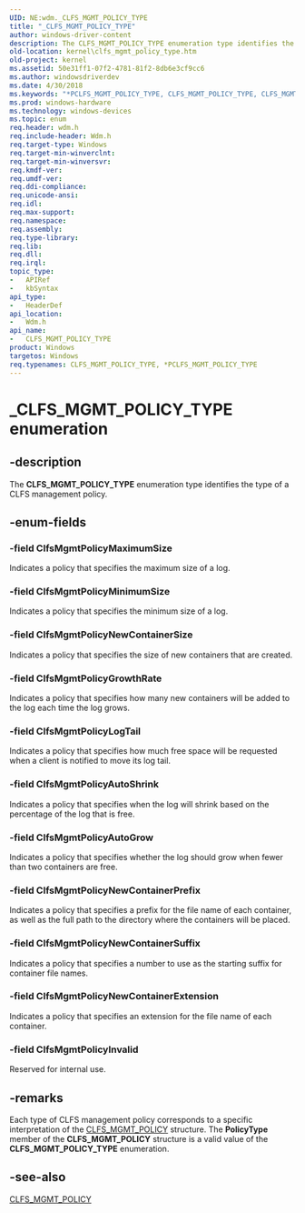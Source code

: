 ```yaml
---
UID: NE:wdm._CLFS_MGMT_POLICY_TYPE
title: "_CLFS_MGMT_POLICY_TYPE"
author: windows-driver-content
description: The CLFS_MGMT_POLICY_TYPE enumeration type identifies the type of a CLFS management policy.
old-location: kernel\clfs_mgmt_policy_type.htm
old-project: kernel
ms.assetid: 50e31ff1-07f2-4781-81f2-8db6e3cf9cc6
ms.author: windowsdriverdev
ms.date: 4/30/2018
ms.keywords: "*PCLFS_MGMT_POLICY_TYPE, CLFS_MGMT_POLICY_TYPE, CLFS_MGMT_POLICY_TYPE enumeration [Kernel-Mode Driver Architecture], ClfsMgmtPolicyAutoGrow, ClfsMgmtPolicyAutoShrink, ClfsMgmtPolicyGrowthRate, ClfsMgmtPolicyInvalid, ClfsMgmtPolicyLogTail, ClfsMgmtPolicyMaximumSize, ClfsMgmtPolicyMinimumSize, ClfsMgmtPolicyNewContainerExtension, ClfsMgmtPolicyNewContainerPrefix, ClfsMgmtPolicyNewContainerSize, ClfsMgmtPolicyNewContainerSuffix, PCLFS_MGMT_POLICY_TYPE, PCLFS_MGMT_POLICY_TYPE enumeration pointer [Kernel-Mode Driver Architecture], _CLFS_MGMT_POLICY_TYPE, kernel.clfs_mgmt_policy_type, sysenum_bae8275b-5f70-40fb-ae14-f803eaeb0a42.xml, wdm/CLFS_MGMT_POLICY_TYPE, wdm/ClfsMgmtPolicyAutoGrow, wdm/ClfsMgmtPolicyAutoShrink, wdm/ClfsMgmtPolicyGrowthRate, wdm/ClfsMgmtPolicyInvalid, wdm/ClfsMgmtPolicyLogTail, wdm/ClfsMgmtPolicyMaximumSize, wdm/ClfsMgmtPolicyMinimumSize, wdm/ClfsMgmtPolicyNewContainerExtension, wdm/ClfsMgmtPolicyNewContainerPrefix, wdm/ClfsMgmtPolicyNewContainerSize, wdm/ClfsMgmtPolicyNewContainerSuffix, wdm/PCLFS_MGMT_POLICY_TYPE"
ms.prod: windows-hardware
ms.technology: windows-devices
ms.topic: enum
req.header: wdm.h
req.include-header: Wdm.h
req.target-type: Windows
req.target-min-winverclnt: 
req.target-min-winversvr: 
req.kmdf-ver: 
req.umdf-ver: 
req.ddi-compliance: 
req.unicode-ansi: 
req.idl: 
req.max-support: 
req.namespace: 
req.assembly: 
req.type-library: 
req.lib: 
req.dll: 
req.irql: 
topic_type:
-	APIRef
-	kbSyntax
api_type:
-	HeaderDef
api_location:
-	Wdm.h
api_name:
-	CLFS_MGMT_POLICY_TYPE
product: Windows
targetos: Windows
req.typenames: CLFS_MGMT_POLICY_TYPE, *PCLFS_MGMT_POLICY_TYPE
---
```


# _CLFS_MGMT_POLICY_TYPE enumeration


## -description


The <b>CLFS_MGMT_POLICY_TYPE</b> enumeration type identifies the type of a CLFS management policy.


## -enum-fields




### -field ClfsMgmtPolicyMaximumSize

Indicates a policy that specifies the maximum size of a log. 


### -field ClfsMgmtPolicyMinimumSize

Indicates a policy that specifies the minimum size of a log. 


### -field ClfsMgmtPolicyNewContainerSize

Indicates a policy that specifies the size of new containers that are created.


### -field ClfsMgmtPolicyGrowthRate

Indicates a policy that specifies how many new containers will be added to the log each time the log grows.


### -field ClfsMgmtPolicyLogTail

Indicates a policy that specifies how much free space will be requested when a client is notified to move its log tail. 


### -field ClfsMgmtPolicyAutoShrink

Indicates a policy that specifies when the log will shrink based on the percentage of the log that is free.


### -field ClfsMgmtPolicyAutoGrow

Indicates a policy that specifies whether the log should grow when fewer than two containers are free.


### -field ClfsMgmtPolicyNewContainerPrefix

Indicates a policy that specifies a prefix for the file name of each container, as well as the full path to the directory where the containers will be placed.


### -field ClfsMgmtPolicyNewContainerSuffix

Indicates a policy that specifies a number to use as the starting suffix for container file names.


### -field ClfsMgmtPolicyNewContainerExtension

Indicates a policy that specifies an extension for the file name of each container.


### -field ClfsMgmtPolicyInvalid

Reserved for internal use.


## -remarks



Each type of CLFS management policy corresponds to a specific interpretation of the <a href="https://msdn.microsoft.com/library/windows/hardware/ff541842">CLFS_MGMT_POLICY</a> structure. The <b>PolicyType</b> member of the <b>CLFS_MGMT_POLICY</b> structure is a valid value of the <b>CLFS_MGMT_POLICY_TYPE</b> enumeration.




## -see-also




<a href="https://msdn.microsoft.com/library/windows/hardware/ff541842">CLFS_MGMT_POLICY</a>
 

 

